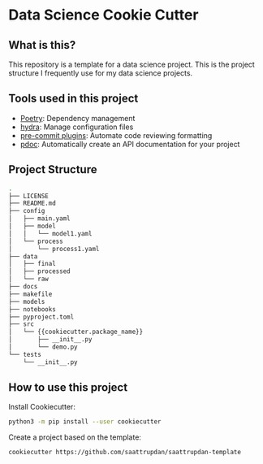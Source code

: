 # Data Science Cookie Cutter

## What is this?
This repository is a template for a data science project. This is the project structure
I frequently use for my data science projects.

## Tools used in this project
* [Poetry](https://towardsdatascience.com/how-to-effortlessly-publish-your-python-package-to-pypi-using-poetry-44b305362f9f): Dependency management
* [hydra](https://hydra.cc/): Manage configuration files
* [pre-commit plugins](https://pre-commit.com/): Automate code reviewing formatting
* [pdoc](https://github.com/pdoc3/pdoc): Automatically create an API documentation for your project

## Project Structure
```bash
.
├── LICENSE
├── README.md
├── config
│   ├── main.yaml
│   ├── model
│   │   └── model1.yaml
│   └── process
│       └── process1.yaml
├── data
│   ├── final
│   ├── processed
│   └── raw
├── docs
├── makefile
├── models
├── notebooks
├── pyproject.toml
├── src
│   └── {{cookiecutter.package_name}}
│       ├── __init__.py
│       └── demo.py
└── tests
    └── __init__.py
```

## How to use this project

Install Cookiecutter:
```bash
python3 -m pip install --user cookiecutter
```

Create a project based on the template:
```bash
cookiecutter https://github.com/saattrupdan/saattrupdan-template
```
